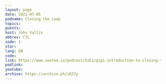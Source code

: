 ```yaml
---
layout: page
date: 2021-07-05
podname: Closing the Loop
topics: 
guests: 
host: John Vallis
abbrev: CTL
sode: 1
star: 
lang: EN
code: 
link: https://www.seetee.io/podcast/S1E1/gigi-introduction-to-closing-the-loop/
podlink: 
youtube: 
archive: https://archive.ph/iK27y
---
```

